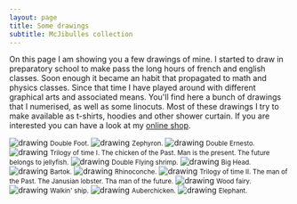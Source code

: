 ```yaml
---
layout: page
title: Some drawings
subtitle: McJibulles collection
---
```


On this page I am showing you a few drawings of mine. I started to draw in preparatory school to make pass the long hours of french and english classes. Soon enough it became an habit that propagated to math and physics classes. Since that time I have played around with different graphical arts and associated means. You'll find here a bunch of drawings that I numerised, as well as some linocuts. Most of these drawings I try to make available as t-shirts, hoodies and other shower curtain. If you are interested you can have a look at my [online shop](https://mcjibulles.creator-spring.com/).

<img src="https://JCMariani.github.io/assets/img/Drawings_00_Double-pied.png" alt="drawing" class="center"/>
<small>Double Foot.</small>

<img src="https://JCMariani.github.io/assets/img/Drawings_01_zephyron.png" alt="drawing" class="center"/>
<small>Zephyron.</small>

<img src="https://JCMariani.github.io/assets/img/Drawings_02_Ernesto_Yeah_I.png" alt="drawing" class="center"/>
<small>Double Ernesto.</small>

<img src="https://JCMariani.github.io/assets/img/Drawings_03_Lino_trilogy_of_time.jpg" alt="drawing" class="center"/>
<small>Trilogy of time I. The chicken of the Past. Man is the present. The future belongs to jellyfish.</small>

<img src="https://JCMariani.github.io/assets/img/Drawings_04_Crevette-C6.png" alt="drawing" class="center"/>
<small>Double Flying shrimp.</small>

<img src="https://JCMariani.github.io/assets/img/Drawings_05_Tete-C5.png" alt="drawing" class="center"/>
<small>Big Head.</small>

<img src="https://JCMariani.github.io/assets/img/Drawings_06_Bartok.png" alt="drawing" class="center"/>
<small>Bartok.</small>

<img src="https://JCMariani.github.io/assets/img/Drawings_07_RhinoConhe-Cercle-C1.png" alt="drawing" class="center"/>
<small>Rhinoconche.</small>

<img src="https://JCMariani.github.io/assets/img/Drawings_08_TMFTP_Nice_BW.png" alt="drawing" class="center"/>
<small>Trilogy of time II. The man of the Past. The Janusian lobster. Tha man of the future.</small>

<img src="https://JCMariani.github.io/assets/img/Drawings_09_FdB.png" alt="drawing" class="center"/>
<small>Wood fairy.</small>

<img src="https://JCMariani.github.io/assets/img/Drawings_10_bato_BW.png" alt="drawing" class="center"/>
<small>Walkin' ship.</small>

<img src="https://JCMariani.github.io/assets/img/Drawings_11_auberchicken_ready.png" alt="drawing" class="center"/>
<small>Auberchicken.</small>

<img src="https://JCMariani.github.io/assets/img/Drawings_12_Animal_BW.png" alt="drawing" class="center"/>
<small>Elephant.</small>
